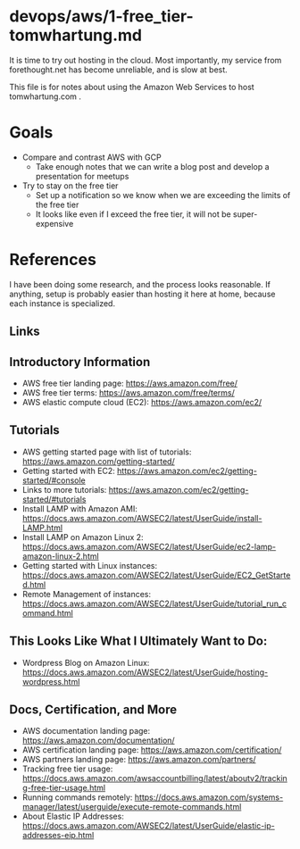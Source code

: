 
# devops/aws/1-free_tier-tomwhartung.md

It is time to try out hosting in the cloud.
Most importantly, my service from forethought.net has become unreliable, and is slow at best.

This file is for notes about using the Amazon Web Services to host tomwhartung.com .

# Goals

- Compare and contrast AWS with GCP
  - Take enough notes that we can write a blog post and develop a presentation for meetups
- Try to stay on the free tier
  - Set up a notification so we know when we are exceeding the limits of the free tier
  - It looks like even if I exceed the free tier, it will not be super-expensive

# References

I have been doing some research, and the process looks reasonable.
If anything, setup is probably easier than hosting it here at home, because each instance is specialized.

## Links

## Introductory Information

- AWS free tier landing page: https://aws.amazon.com/free/
- AWS free tier terms: https://aws.amazon.com/free/terms/
- AWS elastic compute cloud (EC2): https://aws.amazon.com/ec2/

## Tutorials

- AWS getting started page with list of tutorials: https://aws.amazon.com/getting-started/
- Getting started with EC2: https://aws.amazon.com/ec2/getting-started/#console
- Links to more tutorials: https://aws.amazon.com/ec2/getting-started/#tutorials
- Install LAMP with Amazon AMI: https://docs.aws.amazon.com/AWSEC2/latest/UserGuide/install-LAMP.html
- Install LAMP on Amazon Linux 2: https://docs.aws.amazon.com/AWSEC2/latest/UserGuide/ec2-lamp-amazon-linux-2.html
- Getting started with Linux instances: https://docs.aws.amazon.com/AWSEC2/latest/UserGuide/EC2_GetStarted.html
- Remote Management of instances: https://docs.aws.amazon.com/AWSEC2/latest/UserGuide/tutorial_run_command.html


## This Looks Like What I Ultimately Want to Do:

- Wordpress Blog on Amazon Linux: https://docs.aws.amazon.com/AWSEC2/latest/UserGuide/hosting-wordpress.html

## Docs, Certification, and More

- AWS documentation landing page: https://aws.amazon.com/documentation/
- AWS certification landing page: https://aws.amazon.com/certification/
- AWS partners landing page: https://aws.amazon.com/partners/
- Tracking free tier usage: https://docs.aws.amazon.com/awsaccountbilling/latest/aboutv2/tracking-free-tier-usage.html
- Running commands remotely: https://docs.aws.amazon.com/systems-manager/latest/userguide/execute-remote-commands.html
- About Elastic IP Addresses: https://docs.aws.amazon.com/AWSEC2/latest/UserGuide/elastic-ip-addresses-eip.html

